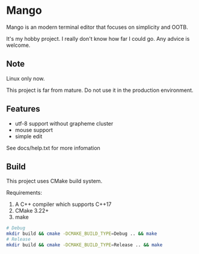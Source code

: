 # Mango

Mango is an modern terminal editor that focuses on simplicity and OOTB.

It's my hobby project. I really don't know how far I could go. Any advice is welcome.

## Note

Linux only now.

This project is far from mature. Do not use it in the production environment.

## Features

- utf-8 support without grapheme cluster
- mouse support
- simple edit

See docs/help.txt for more infomation

## Build

This project uses CMake build system.

Requirements:

1. A C++ compiler which supports C++17
2. CMake 3.22+
3. make

```bash
# Debug
mkdir build && cmake -DCMAKE_BUILD_TYPE=Debug .. && make
# Release
mkdir build && cmake -DCMAKE_BUILD_TYPE=Release .. && make
```